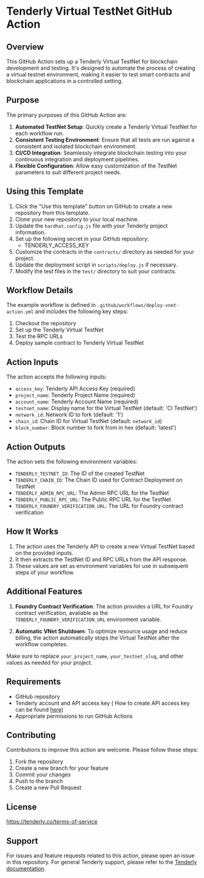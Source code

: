 # Tenderly Virtual TestNet GitHub Action

## Overview

This GitHub Action sets up a Tenderly Virtual TestNet for blockchain development and testing. It's designed to automate the process of creating a virtual testnet environment, making it easier to test smart contracts and blockchain applications in a controlled setting.

## Purpose

The primary purposes of this GitHub Action are:

1. **Automated TestNet Setup**: Quickly create a Tenderly Virtual TestNet for each workflow run.
2. **Consistent Testing Environment**: Ensure that all tests are run against a consistent and isolated blockchain environment.
3. **CI/CD Integration**: Seamlessly integrate blockchain testing into your continuous integration and deployment pipelines.
4. **Flexible Configuration**: Allow easy customization of the TestNet parameters to suit different project needs.

## Using this Template

1. Click the "Use this template" button on GitHub to create a new repository from this template.
2. Clone your new repository to your local machine.
3. Update the `hardhat.config.js` file with your Tenderly project information.
4. Set up the following secret in your GitHub repository:
   - TENDERLY_ACCESS_KEY
5. Customize the contracts in the `contracts/` directory as needed for your project.
6. Update the deployment script in `scripts/deploy.js` if necessary.
7. Modify the test files in the `test/` directory to suit your contracts.

## Workflow Details

The example workflow is defined in `.github/workflows/deploy-vnet-action.yml` and includes the following key steps:

1. Checkout the repository
2. Set up the Tenderly Virtual TestNet
3. Test the RPC URLs
4. Deploy sample contract to Tenderly Virtual TestNet


## Action Inputs

The action accepts the following inputs:

- `access_key`: Tenderly API Access Key (required)
- `project_name`: Tenderly Project Name (required)
- `account_name`: Tenderly Account Name (required)
- `testnet_name`: Display name for the Virtual TestNet (default: 'CI TestNet')
- `network_id`: Network ID to fork (default: '1')
- `chain_id`: Chain ID for Virtual TestNet (default: `network_id`)
- `block_number`: Block number to fork from in hex (default: 'latest')


## Action Outputs

The action sets the following environment variables:

- `TENDERLY_TESTNET_ID`: The ID of the created TestNet
- `TENDERLY_CHAIN_ID`: The Chain ID used for Contract Deployment on TestNet
- `TENDERLY_ADMIN_RPC_URL`: The Admin RPC URL for the TestNet
- `TENDERLY_PUBLIC_RPC_URL`: The Public RPC URL for the TestNet
- `TENDERLY_FOUNDRY_VERIFICATION_URL`: The URL for Foundry contract verification

## How It Works

1. The action uses the Tenderly API to create a new Virtual TestNet based on the provided inputs.
2. It then extracts the TestNet ID and RPC URLs from the API response.
3. These values are set as environment variables for use in subsequent steps of your workflow.

## Additional Features

1. **Foundry Contract Verification**: The action provides a URL for Foundry contract verification, available as the `TENDERLY_FOUNDRY_VERIFICATION_URL` environment variable.

2. **Automatic VNet Shutdown**: To optimize resource usage and reduce billing, the action automatically stops the Virtual TestNet after the workflow completes.


Make sure to replace `your_project_name`, `your_testnet_slug`, and other values as needed for your project.

## Requirements

- GitHub repository
- Tenderly account and API access key ( How to create API access key can be found [here](https://docs.tenderly.co/account/projects/how-to-generate-api-access-token))
- Appropriate permissions to run GitHub Actions

## Contributing

Contributions to improve this action are welcome. Please follow these steps:

1. Fork the repository
2. Create a new branch for your feature
3. Commit your changes
4. Push to the branch
5. Create a new Pull Request

## License

https://tenderly.co/terms-of-service

## Support

For issues and feature requests related to this action, please open an issue in this repository. For general Tenderly support, please refer to the [Tenderly documentation](https://docs.tenderly.co/).

